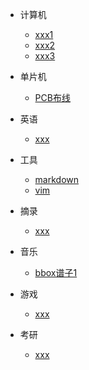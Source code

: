 
- 计算机
  - [xxx1](docs/post/计算机/2.md)
  - [xxx2](docs/post/计算机/3.md)
  - [xxx3](docs/post/计算机/4.md)

- 单片机
  - [PCB布线](docs/post/单片机/PCB布线.md)

- 英语
  - [xxx](docs/post/英语/口语.md)

- 工具
  - [markdown](docs/post/工具/markdown语法.md)
  - [vim](docs/post/工具/vim.md)

- 摘录
  - [xxx](docs/post/摘录/5.md)

- 音乐
  - [bbox谱子1](docs/post/音乐/bbox谱子1.md)

- 游戏
  - [xxx](docs/post/游戏/youutbers.md)

- 考研
  - [xxx](docs/post/考研/3.md) 

